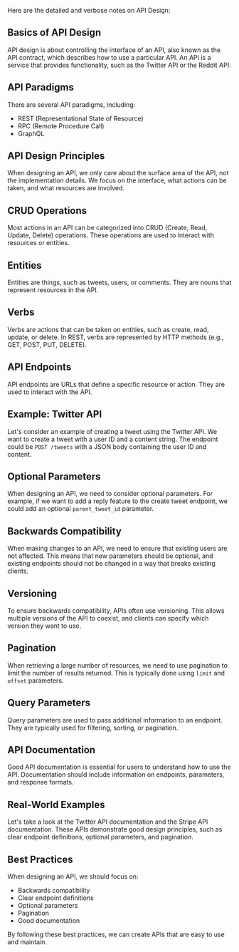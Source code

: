 Here are the detailed and verbose notes on API Design:

## Basics of API Design

API design is about controlling the interface of an API, also known as the API contract, which describes how to use a particular API. An API is a service that provides functionality, such as the Twitter API or the Reddit API.

## API Paradigms

There are several API paradigms, including:

- REST (Representational State of Resource)
- RPC (Remote Procedure Call)
- GraphQL

## API Design Principles

When designing an API, we only care about the surface area of the API, not the implementation details. We focus on the interface, what actions can be taken, and what resources are involved.

## CRUD Operations

Most actions in an API can be categorized into CRUD (Create, Read, Update, Delete) operations. These operations are used to interact with resources or entities.

## Entities

Entities are things, such as tweets, users, or comments. They are nouns that represent resources in the API.

## Verbs

Verbs are actions that can be taken on entities, such as create, read, update, or delete. In REST, verbs are represented by HTTP methods (e.g., GET, POST, PUT, DELETE).

## API Endpoints

API endpoints are URLs that define a specific resource or action. They are used to interact with the API.

## Example: Twitter API

Let's consider an example of creating a tweet using the Twitter API. We want to create a tweet with a user ID and a content string. The endpoint could be `POST /tweets` with a JSON body containing the user ID and content.

## Optional Parameters

When designing an API, we need to consider optional parameters. For example, if we want to add a reply feature to the create tweet endpoint, we could add an optional `parent_tweet_id` parameter.

## Backwards Compatibility

When making changes to an API, we need to ensure that existing users are not affected. This means that new parameters should be optional, and existing endpoints should not be changed in a way that breaks existing clients.

## Versioning

To ensure backwards compatibility, APIs often use versioning. This allows multiple versions of the API to coexist, and clients can specify which version they want to use.

## Pagination

When retrieving a large number of resources, we need to use pagination to limit the number of results returned. This is typically done using `limit` and `offset` parameters.

## Query Parameters

Query parameters are used to pass additional information to an endpoint. They are typically used for filtering, sorting, or pagination.

## API Documentation

Good API documentation is essential for users to understand how to use the API. Documentation should include information on endpoints, parameters, and response formats.

## Real-World Examples

Let's take a look at the Twitter API documentation and the Stripe API documentation. These APIs demonstrate good design principles, such as clear endpoint definitions, optional parameters, and pagination.

## Best Practices

When designing an API, we should focus on:

- Backwards compatibility
- Clear endpoint definitions
- Optional parameters
- Pagination
- Good documentation

By following these best practices, we can create APIs that are easy to use and maintain.
